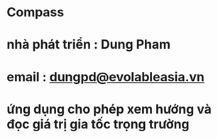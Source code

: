 # Compass
# nhà phát triển : Dung Pham
# email : dungpd@evolableasia.vn
# ứng dụng cho phép xem hướng và đọc giá trị gia tốc trọng trường
